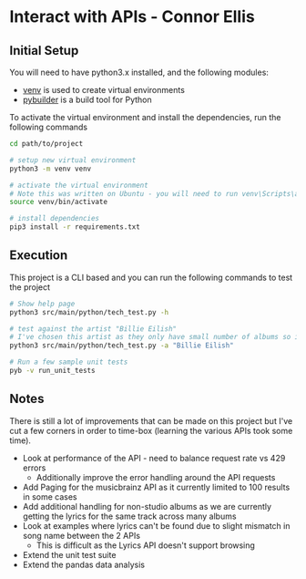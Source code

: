 # Interact with APIs - Connor Ellis
## Initial Setup


You will need to have python3.x installed, and the following modules:
* [venv](https://docs.python.org/3/library/venv.html) is used to create virtual environments
* [pybuilder](https://pybuilder.github.io/) is a build tool for Python

To activate the virtual environment and install the dependencies, run the following commands 
```bash
cd path/to/project

# setup new virtual environment 
python3 -m venv venv

# activate the virtual environment
# Note this was written on Ubuntu - you will need to run venv\Scripts\activate.bat if on Windows
source venv/bin/activate

# install dependencies
pip3 install -r requirements.txt
```

## Execution
This project is a CLI based and you can run the following commands to test the project
```bash
# Show help page
python3 src/main/python/tech_test.py -h

# test against the artist "Billie Eilish"
# I've chosen this artist as they only have small number of albums so it doesn't take too long
python3 src/main/python/tech_test.py -a "Billie Eilish"

# Run a few sample unit tests
pyb -v run_unit_tests
```

## Notes

There is still a lot of improvements that can be made on this project but I've cut a few corners in order to time-box (learning the various APIs took some time).


* Look at performance of the API - need to balance request rate vs 429 errors
    * Additionally improve the error handling around the API requests
* Add Paging for the musicbrainz API as it currently limited to 100 results in some cases 
* Add additional handling for non-studio albums as we are currently getting the lyrics for the same track across many albums
* Look at examples where lyrics can't be found due to slight mismatch in song name between the 2 APIs
    * This is difficult as the Lyrics API doesn't support browsing 
* Extend the unit test suite
* Extend the pandas data analysis



